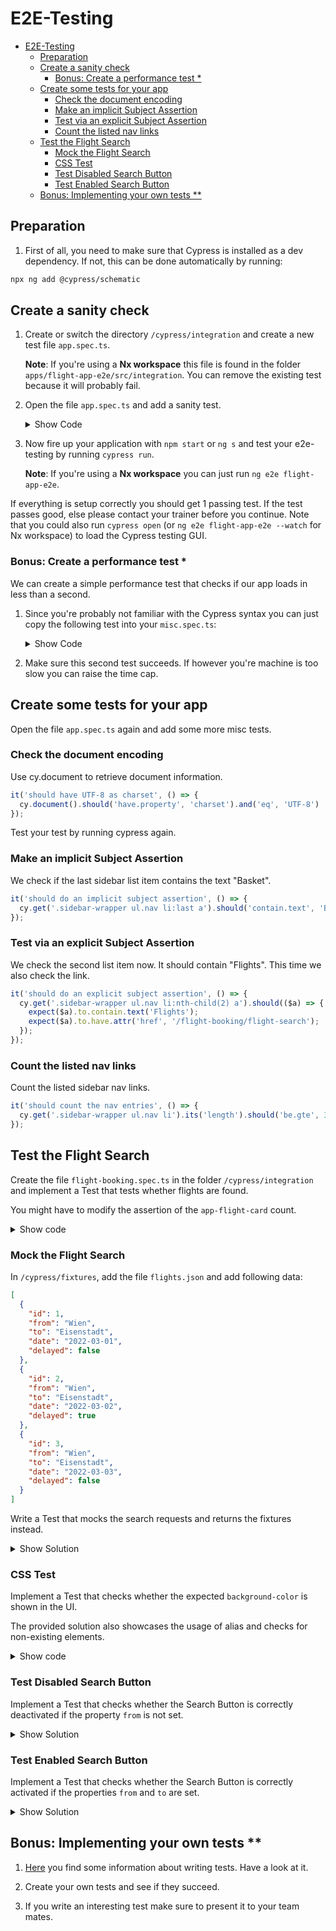 # E2E-Testing

- [E2E-Testing](#e2e-testing)
  - [Preparation](#preparation)
  - [Create a sanity check](#create-a-sanity-check)
    - [Bonus: Create a performance test *](#bonus-create-a-performance-test-)
  - [Create some tests for your app](#create-some-tests-for-your-app)
    - [Check the document encoding](#check-the-document-encoding)
    - [Make an implicit Subject Assertion](#make-an-implicit-subject-assertion)
    - [Test via an explicit Subject Assertion](#test-via-an-explicit-subject-assertion)
    - [Count the listed nav links](#count-the-listed-nav-links)
  - [Test the Flight Search](#test-the-flight-search)
    - [Mock the Flight Search](#mock-the-flight-search)
    - [CSS Test](#css-test)
    - [Test Disabled Search Button](#test-disabled-search-button)
    - [Test Enabled Search Button](#test-enabled-search-button)
  - [Bonus: Implementing your own tests **](#bonus-implementing-your-own-tests-)

## Preparation

1. First of all, you need to make sure that Cypress is installed as a dev dependency. If not, this can be done automatically by running:

```bash
npx ng add @cypress/schematic
```

## Create a sanity check

1. Create or switch the directory ``/cypress/integration`` and create a new test file ``app.spec.ts``.

   **Note**: If you're using a **Nx workspace** this file is found in the folder ``apps/flight-app-e2e/src/integration``. You can remove the existing test because it will probably fail.

2. Open the file `app.spec.ts` and add a sanity test.

    <details>
    <summary>Show Code</summary>
    <p>

    ```typescript
    describe('flight-app', () => {
      it('should do a sanity check', () => {
        cy.visit('');
      });

      // next test goes here
    });
    ```

    </p>
    </details>

3. Now fire up your application with ``npm start`` or ``ng s`` and test your e2e-testing by running ``cypress run``.

   **Note**: If you're using a **Nx workspace** you can just run ``ng e2e flight-app-e2e``.


If everything is setup correctly you should get 1 passing test. If the test passes good, else please contact your trainer before you continue. Note that you could also run ``cypress open`` (or ``ng e2e flight-app-e2e --watch`` for Nx workspace) to load the Cypress testing GUI.

### Bonus: Create a performance test *

We can create a simple performance test that checks if our app loads in less than a second.

1. Since you're probably not familiar with the Cypress syntax you can just copy the following test into your ``misc.spec.ts``:

    <details>
    <summary>Show Code</summary>
    <p>

    ```typescript
    it('should load page below 1 second', () => {
      cy.visit('/', {
        onBeforeLoad: (win) => {
          win.performance.mark('start-loading');
        },
        onLoad: (win) => {
          win.performance.mark('end-loading');
        }
      })
      .its('performance').then((p) => {
        p.measure('pageLoad', 'start-loading', 'end-loading');
        const measure = p.getEntriesByName('pageLoad')[0];
        expect(measure.duration).to.be.most(1000);
      });
    });
    ```

    </p>
    </details>

2. Make sure this second test succeeds. If however you're machine is too slow you can raise the time cap.

## Create some tests for your app

Open the file `app.spec.ts` again and add some more misc tests.

### Check the document encoding

Use cy.document to retrieve document information.

```typescript
it('should have UTF-8 as charset', () => {
  cy.document().should('have.property', 'charset').and('eq', 'UTF-8')
});
```

Test your test by running cypress again.

### Make an implicit Subject Assertion

We check if the last sidebar list item contains the text "Basket".

```typescript
it('should do an implicit subject assertion', () => {
  cy.get('.sidebar-wrapper ul.nav li:last a').should('contain.text', 'Basket');
});
```

### Test via an explicit Subject Assertion

We check the second list item now. It should contain "Flights". This time we also check the link.

```typescript
it('should do an explicit subject assertion', () => {
  cy.get('.sidebar-wrapper ul.nav li:nth-child(2) a').should(($a) => {
    expect($a).to.contain.text('Flights');
    expect($a).to.have.attr('href', '/flight-booking/flight-search');
  });
});
```

### Count the listed nav links

Count the listed sidebar nav links.

```typescript
it('should count the nav entries', () => {
  cy.get('.sidebar-wrapper ul.nav li').its('length').should('be.gte', 3);
});
```

## Test the Flight Search

Create the file `flight-booking.spec.ts` in the folder `/cypress/integration` and implement a Test that tests whether flights are found.

You might have to modify the assertion of the `app-flight-card` count.

<details>
<summary>Show code</summary>
<p>

```typescript
describe('Flight Search E2E Test', () => {
  beforeEach(() => {
    cy.visit('');
  });

  it('should verify that flight search is showing cards', () => {
    cy.contains('a', 'Flights').click();
    cy.get('input[name=from]').clear().type('Graz');
    cy.get('input[name=to]').clear().type('Hamburg');
    cy.get('form .btn').should(($button) => {
      expect($button).to.not.have.attr('disabled', 'disabled');
    });

    cy.get('form .btn').click();
    cy.get('flight-card').its('length').should('be.gte', 3);
  });
});
```

</p>
</details>

### Mock the Flight Search

In `/cypress/fixtures`, add the file `flights.json` and add following data:

```json
[
  {
    "id": 1,
    "from": "Wien",
    "to": "Eisenstadt",
    "date": "2022-03-01",
    "delayed": false
  },
  {
    "id": 2,
    "from": "Wien",
    "to": "Eisenstadt",
    "date": "2022-03-02",
    "delayed": true
  },
  {
    "id": 3,
    "from": "Wien",
    "to": "Eisenstadt",
    "date": "2022-03-03",
    "delayed": false
  }
]
```

Write a Test that mocks the search requests and returns the fixtures instead.

<details>
<summary>Show Solution</summary>
<p>

```typescript
it('should search for flights from Wien to Eisenstadt by intercepting the network', () => {
  cy.fixture('flights').then((flights) => cy.intercept('GET', 'http://www.angular.at/api/flight**', flights));
  cy.contains('a', 'Flights').click();
  cy.get('input[name=from]').clear().type('Wien');
  cy.get('input[name=to]').clear().type('Eisenstadt');
  cy.get('form .btn').click();
  cy.get('flight-card').should('have.length', 3);
});
```

</p>
</details>

### CSS Test

Implement a Test that checks whether the expected `background-color` is shown in the UI.

The provided solution also showcases the usage of alias and checks for non-existing elements.

<details>
<summary>Show code</summary>
<p>

```typescript
it('should search for flights from Wien to Eisenstadt by intercepting the network', () => {
  cy.fixture('flights').then((flights) => cy.intercept('GET', 'http://www.angular.at/api/flight**', flights));
  cy.contains('a', 'Flights').click();
  cy.get('input[name=from]').clear().type('Wien');
  cy.get('input[name=to]').clear().type('Eisenstadt');
  cy.get('form .btn').click();

  cy.get('flight-card').first().as('flight-card');
  cy.get('@flight-card').find('> div').should('have.css', 'background-color', 'rgb(255, 255, 255)');
  cy.get('@flight-card').contains('button', 'Select').click();
  cy.get('@flight-card').find('> div').should('have.css', 'background-color', 'rgb(204, 197, 185)');
  cy.get('@flight-card').contains('button', 'Select').should('not.exist');
  cy.get('@flight-card').contains('button', 'Remove').should('exist');
});
```

</p>
</details>

### Test Disabled Search Button

Implement a Test that checks whether the Search Button is correctly deactivated if the property `from` is not set.

<details>
<summary>Show Solution</summary>
<p>

```typescript
it('should disable the search button when form is invalid', () => {
  cy.contains('a', 'Flights').click();
  cy.get('input[name=from]').clear();
  cy.get('input[name=to]').clear();
  cy.get('form .btn').should('be.disabled');
});
```

</p>
</details>

### Test Enabled Search Button

Implement a Test that checks whether the Search Button is correctly activated if the properties `from` and `to` are set.

<details>
<summary>Show Solution</summary>
<p>

```typescript
it('should enable the search button when form is valid', () => {
  cy.contains('a', 'Flights').click();
  cy.get('input[name=from]').clear().type('Wien');
  cy.get('input[name=to]').clear().type('Frankfurt');
  cy.get('form .btn').should('not.be.disabled');
});
```

</p>
</details>

## Bonus: Implementing your own tests **

1. [Here](https://docs.cypress.io/guides/getting-started/writing-your-first-test) you find some information about writing tests. Have a look at it.

2. Create your own tests and see if they succeed.

3. If you write an interesting test make sure to present it to your team mates.
